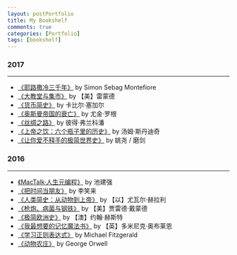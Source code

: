 ```yaml
---
layout: postPortfolio
title: My Bookshelf
comments: true
categories: [Portfolio]
tags: [bookshelf]
---  
```




### 2017
-------------

* [《耶路撒冷三千年》](https://book.douban.com/subject/22638869/) by Simon Sebag Montefiore  
* [《大教堂与集市》](https://book.douban.com/subject/25881855/) by 【美】雷蒙德
* [《货币简史》](https://book.douban.com/subject/26772766/) by 卡比尔·塞加尔
* [《奥斯曼帝国的衰亡》](https://book.douban.com/subject/26869694/) by 尤金·罗根
* [《丝绸之路》](https://book.douban.com/subject/26853835/) by 彼得·弗兰科潘 
* [《上帝之饮：六个瓶子里的历史》](https://book.douban.com/subject/26827323/) by 汤姆·斯丹迪奇 
* [《让你爱不释手的极简世界史》](https://book.douban.com/subject/26808901/) by 姚尧 / 磨剑


### 2016
-------------

* [《MacTalk·人生元编程》](https://www.amazon.cn/dp/B00ID5UV30) by 池建强
* [《把时间当朋友》](http://zhibimo.com/books/xiaolai/ba-shi-jian-dang-zuo-peng-you/) by 李笑来
* [《人类简史：从动物到上帝》](https://book.douban.com/subject/25985021/) by 【以】尤瓦尔·赫拉利
* [《枪炮、病菌与钢铁》](https://book.douban.com/subject/1813841/) by 【美】贾雷德·戴蒙德
* [《极简欧洲史》](https://book.douban.com/subject/5366248/) by 【澳】约翰·赫斯特
* [《我最想要的记忆魔法书》](https://book.douban.com/subject/6710983/) by 【英】多米尼克·奥布莱恩
* [《学习正则表达式》](https://book.douban.com/subject/22601258/) by Michael Fitzgerald
* [《动物农庄》](https://book.douban.com/subject/1003419/) by George Orwell